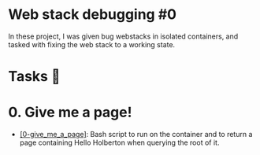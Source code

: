 # Web stack debugging #0

In these project, I was given bug webstacks in isolated containers, and tasked with fixing the web stack to a working state.

# Tasks 📃

# 0. Give me a page!

  + <u>[0-give_me_a_page]</u>: Bash script to run on the container and to return a page containing Hello Holberton when querying the root of it.
